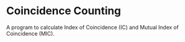 # Coincidence Counting
A program to calculate Index of Coincidence (IC) and Mutual Index of Coincidence (MIC).
